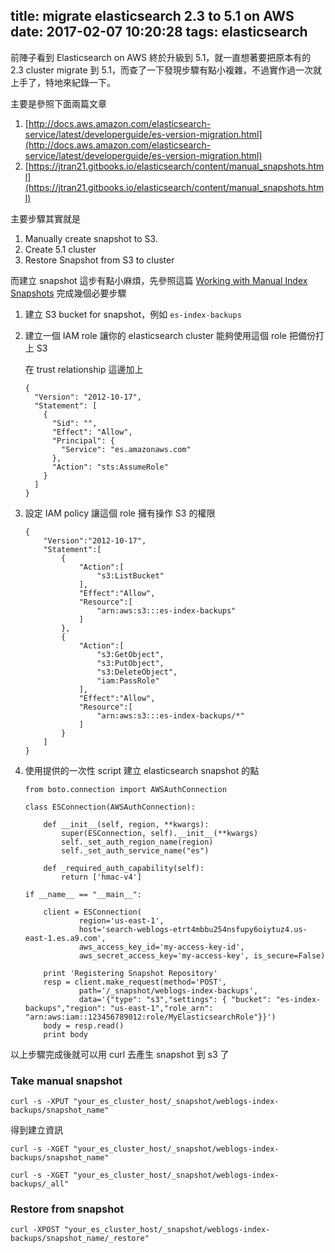 title: migrate elasticsearch 2.3 to 5.1 on AWS
date: 2017-02-07 10:20:28
tags: elasticsearch
---

前陣子看到 Elasticsearch on AWS 終於升級到 5.1，就一直想著要把原本有的 2.3 cluster migrate 到 5.1，而查了一下發現步驟有點小複雜，不過實作過一次就上手了，特地來紀錄一下。

主要是參照下面兩篇文章

1. [http://docs.aws.amazon.com/elasticsearch-service/latest/developerguide/es-version-migration.html](http://docs.aws.amazon.com/elasticsearch-service/latest/developerguide/es-version-migration.html)
2. [https://jtran21.gitbooks.io/elasticsearch/content/manual_snapshots.html](https://jtran21.gitbooks.io/elasticsearch/content/manual_snapshots.html)

主要步驟其實就是

1. Manually create snapshot to S3.
2. Create 5.1 cluster
3. Restore Snapshot from S3 to cluster

而建立 snapshot 這步有點小麻煩，先參照這篇 [Working with Manual Index Snapshots](http://docs.aws.amazon.com/elasticsearch-service/latest/developerguide/es-managedomains.html#es-managedomains-snapshots) 完成幾個必要步驟

1. 建立 S3 bucket for snapshot，例如 `es-index-backups`
2. 建立一個 IAM role 讓你的 elasticsearch cluster 能夠使用這個 role 把備份打上 S3

    在 trust relationship 這邊加上
    ```
    {
      "Version": "2012-10-17",
      "Statement": [
        {
          "Sid": "",
          "Effect": "Allow",
          "Principal": {
            "Service": "es.amazonaws.com"
          },
          "Action": "sts:AssumeRole"
        }
      ]
    }
    ```

3. 設定 IAM policy 讓這個 role 擁有操作 S3 的權限

    ```
    {
        "Version":"2012-10-17",
        "Statement":[
            {
                "Action":[
                    "s3:ListBucket"
                ],
                "Effect":"Allow",
                "Resource":[
                    "arn:aws:s3:::es-index-backups"
                ]
            },
            {
                "Action":[
                    "s3:GetObject",
                    "s3:PutObject",
                    "s3:DeleteObject",
                    "iam:PassRole"
                ],
                "Effect":"Allow",
                "Resource":[
                    "arn:aws:s3:::es-index-backups/*"
                ]
            }
        ]
    }
    ```

4. 使用提供的一次性 script 建立 elasticsearch snapshot 的點

    ```
    from boto.connection import AWSAuthConnection
    
    class ESConnection(AWSAuthConnection):
    
        def __init__(self, region, **kwargs):
            super(ESConnection, self).__init__(**kwargs)
            self._set_auth_region_name(region)
            self._set_auth_service_name("es")
    
        def _required_auth_capability(self):
            return ['hmac-v4']
    
    if __name__ == "__main__":
    
        client = ESConnection(
                region='us-east-1',
                host='search-weblogs-etrt4mbbu254nsfupy6oiytuz4.us-east-1.es.a9.com',
                aws_access_key_id='my-access-key-id',
                aws_secret_access_key='my-access-key', is_secure=False)
    
        print 'Registering Snapshot Repository'
        resp = client.make_request(method='POST',
                path='/_snapshot/weblogs-index-backups',
                data='{"type": "s3","settings": { "bucket": "es-index-backups","region": "us-east-1","role_arn": "arn:aws:iam::123456789012:role/MyElasticsearchRole"}}')
        body = resp.read()
        print body
    ```

以上步驟完成後就可以用 curl 去產生 snapshot 到 s3 了

### Take manual snapshot

```
curl -s -XPUT "your_es_cluster_host/_snapshot/weblogs-index-backups/snapshot_name" 
```

得到建立資訊
```
curl -s -XGET "your_es_cluster_host/_snapshot/weblogs-index-backups/snapshot_name"
```

```
curl -s -XGET "your_es_cluster_host/_snapshot/weblogs-index-backups/_all"
```

### Restore from snapshot

```
curl -XPOST "your_es_cluster_host/_snapshot/weblogs-index-backups/snapshot_name/_restore"
```
